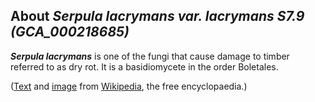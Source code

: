 About *Serpula lacrymans var. lacrymans S7.9 (GCA\_000218685)* 
--------------------------------------------------------------



***Serpula lacrymans*** is one of the fungi that cause damage to timber
referred to as dry rot. It is a basidiomycete in the order Boletales.

([Text](http://en.wikipedia.org/wiki/Serpula_lacrymans) and
[image](https://commons.wikimedia.org/wiki/File:Hausschwamm.jpg) from
[Wikipedia](http://en.wikipedia.org/), the free encyclopaedia.)
